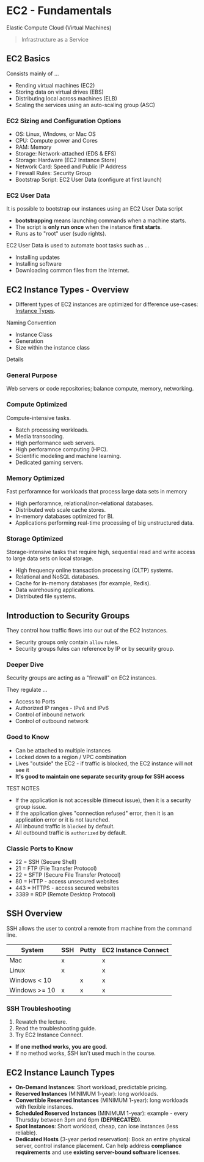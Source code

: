 # EC2 - Fundamentals

Elastic Compute Cloud (Virtual Machines)

> Infrastructure as a Service

## EC2 Basics

Consists mainly of ...

* Rending virtual machines (EC2)
* Storing data on virtual drives (EBS)
* Distributing local across machines (ELB)
* Scaling the services using an auto-scaling group (ASC)

### EC2 Sizing and Configuration Options

* OS: Linux, WIndows, or Mac OS
* CPU: Compute power and Cores
* RAM: Memory
* Storage: Network-attached (EDS & EFS)
* Storage: Hardware (EC2 Instance Store)
* Network Card: Speed and Public IP Address
* Firewall Rules: Security Group
* Bootstrap Script: EC2 User Data (configure at first launch)

### EC2 User Data

It is possible to bootstrap our instances using an EC2 User Data script

* **bootstrapping** means launching commands when a machine starts.
* The script is **only run once** when the instance **first starts**.
* Runs as to "root" user (sudo rights).

EC2 User Data is used to automate boot tasks such as ...

* Installing updates
* Installing software
* Downloading common files from the Internet.

## EC2 Instance Types - Overview

* Different types of EC2 instances are optimized for difference use-cases: [Instance Types](https://aws.amazon.com/ec2/instance-types/).

Naming Convention

* Instance Class
* Generation
* Size within the instance class

Details

### General Purpose

Web servers or code repositories; balance compute, memory, networking.

### Compute Optimized

Compute-intensive tasks.

* Batch processing workloads.
* Media transcoding.
* High performance web servers.
* High perforamnce computing (HPC).
* Scientific modeling and machine learning.
* Dedicated gaming servers.

### Memory Optimized

Fast perforamnce for workloads that process large data sets in memory

* High perforamnce, relational/non-relational databases.
* Distributed web scale cache stores.
* In-memory databases optimized for BI.
* Applications performing real-time processing of big unstructured data.

### Storage Optimized

Storage-intensive tasks that require high, sequential read and write access to large data sets on local storage.

* High frequency online transaction processing (OLTP) systems.
* Relational and NoSQL databases.
* Cache for in-memory databases (for example, Redis).
* Data warehousing applications.
* Distributed file systems.

## Introduction to Security Groups

They control how traffic flows into our out of the EC2 Instances.

* Security groups only contain ```allow``` rules.
* Security groups fules can reference by IP or by security group.

### Deeper Dive

Security groups are acting as a "firewall" on EC2 instances.

They regulate ...

* Access to Ports
* Authorized IP ranges - IPv4 and IPv6
* Control of inbound network
* Control of outbound network

### Good to Know

* Can be attached to multiple instances
* Locked down to a region / VPC combination
* Lives "outside" the EC2 - if traffic is blocked, the EC2 instance will not see it
* **It's good to maintain one separate security group for SSH access**

TEST NOTES

* If the application is not accessible (timeout issue), then it is a security group issue.
* If the application gives "connection refused" error, then it is an application error or it is not launched.
* All inbound traffic is ```blocked``` by default.
* All outbound traffic is ```authorized``` by default.

### Classic Ports to Know

* 22 = SSH (Secure Shell)
* 21 = FTP (File Transfer Protocol)
* 22 = SFTP (Secure File Transfer Protocol)
* 80 = HTTP - access unsecured websites
* 443 = HTTPS - access secured websites
* 3389 = RDP (Remote Desktop Protocol)

## SSH Overview

SSH allows the user to control a remote from machine from the command line.

| System        | SSH | Putty | EC2 Instance Connect |
|---------------|-----|-------|----------------------|
| Mac           |  x  |       |          x           | 
| Linux         |  x  |       |          x           | 
| Windows < 10  |     |   x   |          x           | 
| Windows >= 10 |  x  |   x   |          x           | 


### SSH Troubleshooting

1. Rewatch the lecture.
2. Read the troubleshooting guide.
3. Try EC2 Instance Connect.

* **If one method works, you are good**.
* If no method works, SSH isn't used much in the course.

## EC2 Instance Launch Types

* **On-Demand Instances**: Short workload, predictable pricing.
* **Reserved Instances** (MINIMUM 1-year): long workloads.
* **Convertible Reserved Instances** (MINIMUM 1-year): long workloads with flexible instances.
* **Scheduled Reserved Instances** (MINIMUM 1-year): example - every Thursday between 3pm and 6pm **(DEPRECATED)**.
* **Spot Instances**: Short workload, cheap, can lose instances (less reliable).
* **Dedicated Hosts** (3-year period reservation): Book an entire physical server, control instance placement. Can help address **compliance requirements** and use **existing server-bound software licenses**.

